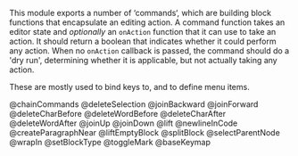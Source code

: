This module exports a number of ‘commands‘, which are building block
functions that encapsulate an editing action. A command function takes
an editor state and _optionally_ an `onAction` function that it can
use to take an action. It should return a boolean that indicates
whether it could perform any action. When no `onAction` callback is
passed, the command should do a 'dry run', determining whether it is
applicable, but not actually taking any action.

These are mostly used to bind keys to, and to define menu items.

@chainCommands
@deleteSelection
@joinBackward
@joinForward
@deleteCharBefore
@deleteWordBefore
@deleteCharAfter
@deleteWordAfter
@joinUp
@joinDown
@lift
@newlineInCode
@createParagraphNear
@liftEmptyBlock
@splitBlock
@selectParentNode
@wrapIn
@setBlockType
@toggleMark
@baseKeymap
